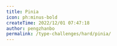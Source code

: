 ```yaml
---
title: Pinia
icon: ph:minus-bold
createTime: 2022/12/01 07:47:18
author: pengzhanbo
permalink: /type-challenges/hard/pinia/
---
```

